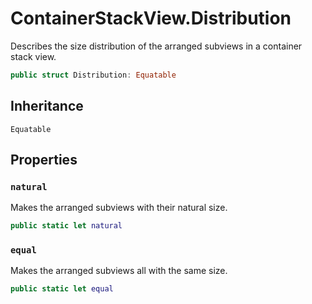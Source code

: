 # ContainerStackView.Distribution

Describes the size distribution of the arranged subviews in a container stack view.

``` swift
public struct Distribution: Equatable 
```

## Inheritance

`Equatable`

## Properties

### `natural`

Makes the arranged subviews with their natural size.

``` swift
public static let natural 
```

### `equal`

Makes the arranged subviews all with the same size.

``` swift
public static let equal 
```
